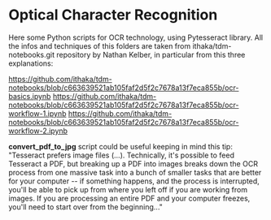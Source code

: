 # Optical Character Recognition 

Here some Python scripts for OCR technology, using Pytesseract library. All the infos and techniques of this folders are taken from ithaka/tdm-notebooks.git repository by Nathan Kelber, in particular from this three explanations:

https://github.com/ithaka/tdm-notebooks/blob/c663639521ab105faf2d5f2c7678a13f7eca855b/ocr-basics.ipynb
https://github.com/ithaka/tdm-notebooks/blob/c663639521ab105faf2d5f2c7678a13f7eca855b/ocr-workflow-1.ipynb
https://github.com/ithaka/tdm-notebooks/blob/c663639521ab105faf2d5f2c7678a13f7eca855b/ocr-workflow-2.ipynb

<strong>convert_pdf_to_jpg</strong> script could be useful keeping in mind this tip: "Tesseract prefers image files (...). Technically, it's possible to feed Tesseract a PDF, but breaking up a PDF into images breaks down the OCR process from one massive task into a bunch of smaller tasks that are better for your computer -- if something happens, and the process is interrupted, you'll be able to pick up from where you left off if you are working from images. If you are processing an entire PDF and your computer freezes, you'll need to start over from the beginning..."
